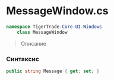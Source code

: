
# MessageWindow.cs
```csharp
namespace TigerTrade.Core.UI.Windows  
    class MessageWindow
```

> Описание

### Синтаксис
```csharp
public string Message { get; set; }
```
